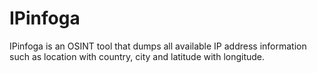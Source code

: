 # IPinfoga
IPinfoga is an OSINT tool that dumps all available IP address information such as location with country, city and latitude with longitude.
